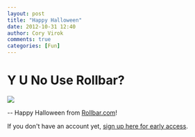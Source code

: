 ```yaml
---
layout: post
title: "Happy Halloween"
date: 2012-10-31 12:40
author: Cory Virok
comments: true
categories: [Fun]
---
```


# Y U No Use Rollbar?
<img src="https://d37gvrvc0wt4s1.cloudfront.net/static/img/blog/halloween-2012.jpg">

-- Happy Halloween from [Rollbar.com](http://rollbar.com/)!

If you don't have an account yet, [sign up here for early access](https://rollbar.com/).
